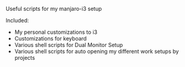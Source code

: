 Useful scripts for my manjaro-i3 setup

Included:
- My personal customizations to i3
- Customizations for keyboard
- Various shell scripts for Dual Monitor Setup
- Various shell scripts for auto opening my different work setups by projects